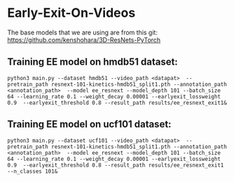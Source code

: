 # Early-Exit-On-Videos
The base models that we are using are from this git:
https://github.com/kenshohara/3D-ResNets-PyTorch
## Training EE model on hmdb51 dataset:
```
python3 main.py --dataset hmdb51 --video_path <datapat>  --pretrain_path resnext-101-kinetics-hmdb51_split1.pth --annotation_path <annotation_path>  --model ee_resnext --model_depth 101 --batch_size 64 --learning_rate 0.1 --weight_decay 0.00001 --earlyexit_lossweight 0.9  --earlyexit_threshold 0.8 --result_path results/ee_resnext_exit1&
```
## Training EE model on ucf101 dataset:
```
python3 main.py --dataset ucf101 --video_path <datapat>  --pretrain_path resnext-101-kinetics-hmdb51_split1.pth --annotation_path <annotation_path>  --model ee_resnext --model_depth 101 --batch_size 64 --learning_rate 0.1 --weight_decay 0.00001 --earlyexit_lossweight 0.9  --earlyexit_threshold 0.8 --result_path results/ee_resnext_exit1 --n_classes 101&
```

